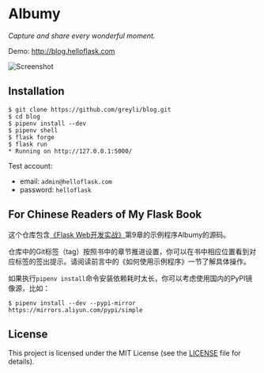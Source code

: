# Albumy

*Capture and share every wonderful moment.*

Demo: http://blog.helloflask.com

![Screenshot](http://helloflask.com/screenshots/blog.png)

## Installation

```
$ git clone https://github.com/greyli/blog.git
$ cd blog
$ pipenv install --dev
$ pipenv shell
$ flask forge
$ flask run
* Running on http://127.0.0.1:5000/
```
Test account:
* email: `admin@helloflask.com`
* password: `helloflask`

## For Chinese Readers of My Flask Book

这个仓库包含[《Flask Web开发实战》](http://helloflask.com/book)第9章的示例程序Albumy的源码。

仓库中的Git标签（tag）按照书中的章节推进设置，你可以在书中相应位置看到对应标签的签出提示。请阅读前言中的《如何使用示例程序》一节了解具体操作。

如果执行`pipenv install`命令安装依赖耗时太长，你可以考虑使用国内的PyPI镜像源，比如：
```
$ pipenv install --dev --pypi-mirror https://mirrors.aliyun.com/pypi/simple
```

## License

This project is licensed under the MIT License (see the
[LICENSE](LICENSE) file for details).
